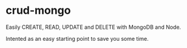 # crud-mongo
Easily CREATE, READ, UPDATE and DELETE with MongoDB and Node.

Intented as an easy starting point to save you some time.
